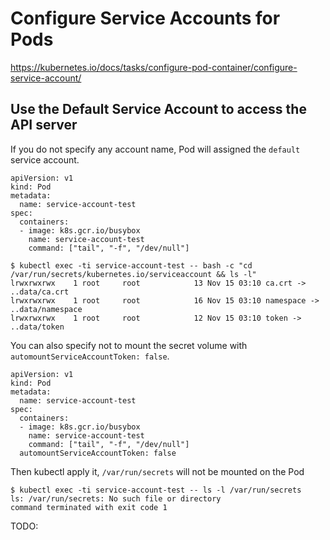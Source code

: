 # Configure Service Accounts for Pods

https://kubernetes.io/docs/tasks/configure-pod-container/configure-service-account/

## Use the Default Service Account to access the API server
If you do not specify any account name, Pod will assigned the `default` service account.

```
apiVersion: v1
kind: Pod
metadata:
  name: service-account-test
spec:
  containers:
  - image: k8s.gcr.io/busybox
    name: service-account-test
    command: ["tail", "-f", "/dev/null"]
```

```
$ kubectl exec -ti service-account-test -- bash -c "cd /var/run/secrets/kubernetes.io/serviceaccount && ls -l"
lrwxrwxrwx    1 root     root            13 Nov 15 03:10 ca.crt -> ..data/ca.crt
lrwxrwxrwx    1 root     root            16 Nov 15 03:10 namespace -> ..data/namespace
lrwxrwxrwx    1 root     root            12 Nov 15 03:10 token -> ..data/token
```

You can also specify not to mount the secret volume with `automountServiceAccountToken: false`.

```
apiVersion: v1
kind: Pod
metadata:
  name: service-account-test
spec:
  containers:
  - image: k8s.gcr.io/busybox
    name: service-account-test
    command: ["tail", "-f", "/dev/null"]
  automountServiceAccountToken: false
```

Then kubectl apply it, `/var/run/secrets` will not be mounted on the Pod

```
$ kubectl exec -ti service-account-test -- ls -l /var/run/secrets
ls: /var/run/secrets: No such file or directory
command terminated with exit code 1
```

TODO:

